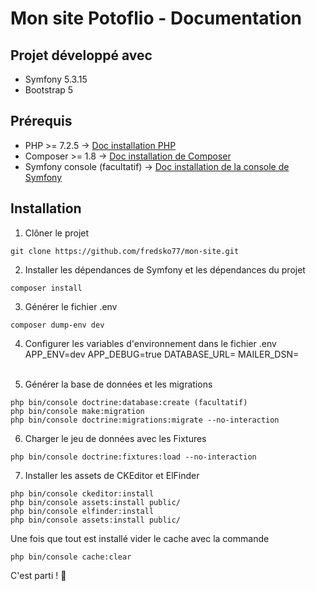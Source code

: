 # Mon site Potoflio - Documentation

## Projet développé avec

 - Symfony 5.3.15
 - Bootstrap 5

## Prérequis

 - PHP >= 7.2.5 -> [Doc installation PHP](https://www.php.net/manual/fr/install.php)
 - Composer >= 1.8 -> [Doc installation de Composer](https://getcomposer.org/download/)
 - Symfony console (facultatif) -> [Doc installation de la console de Symfony](https://symfony.com/doc/current/components/console.html)

## Installation 

1. Clôner le projet 
```
git clone https://github.com/fredsko77/mon-site.git
```

2. Installer les dépendances de Symfony et les dépendances du projet
```
composer install
```

3. Générer le fichier .env
```
composer dump-env dev
```

4. Configurer les variables d'environnement dans le fichier .env 
    APP_ENV=dev
    APP_DEBUG=true
    DATABASE_URL=
    MAILER_DSN=  
    <br>

5. Générer la base de données et les migrations 

```
php bin/console doctrine:database:create (facultatif)
php bin/console make:migration 
php bin/console doctrine:migrations:migrate --no-interaction
```

6. Charger le jeu de données avec les Fixtures
```
php bin/console doctrine:fixtures:load --no-interaction
```

7. Installer les assets de CKEditor et ElFinder  
```
php bin/console ckeditor:install
php bin/console assets:install public/
php bin/console elfinder:install
php bin/console assets:install public/
```

Une fois que tout est installé vider le cache avec la commande 
```
php bin/console cache:clear
```     

C'est parti ! 🚀